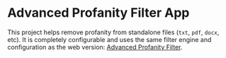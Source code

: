 # Advanced Profanity Filter App
This project helps remove profanity from standalone files (`txt`, `pdf`, `docx`, etc). It is completely configurable and uses the same filter engine and configuration as the web version: [Advanced Profanity Filter](https://github.com/richardfrost/AdvancedProfanityFilter).